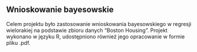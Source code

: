 ## Wnioskowanie bayesowskie

Celem projektu było zastosowanie wnioskowania bayesowskiego w regresji wielorakiej na podstawie zbioru danych “Boston Housing”.
Projekt wykonano w języku R, udostępniono również jego opracowanie w formie pliku .pdf.
